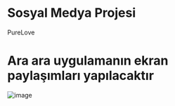 # Sosyal Medya Projesi
PureLove

# Ara ara uygulamanın ekran paylaşımları yapılacaktır

![image](https://github.com/user-attachments/assets/ebf4d423-f96b-41e4-99df-7590499618f9)
